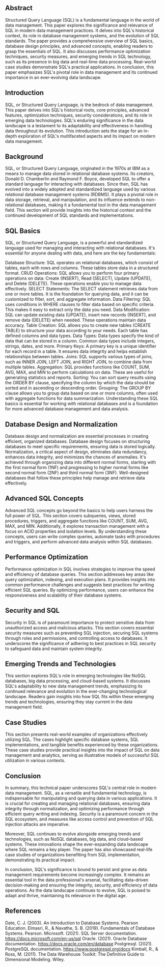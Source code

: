 ## Abstract
Structured Query Language (SQL) is a fundamental language in the world of data management. This paper explores the significance and relevance of SQL in modern data management practices. It delves into SQL's historical context, its role in database management systems, and the evolution of SQL standards. The paper provides a comprehensive overview of SQL basics, database design principles, and advanced concepts, enabling readers to grasp the essentials of SQL. It also discusses performance optimization techniques, security measures, and emerging trends in SQL technology, such as its presence in big data and real-time data processing. Real-world case studies demonstrate SQL's practical applications. In conclusion, this paper emphasizes SQL's pivotal role in data management and its continued importance in an ever-evolving data landscape.

## Introduction
SQL, or Structured Query Language, is the bedrock of data management. This paper delves into SQL's historical roots, core principles, advanced features, optimization techniques, security considerations, and its role in emerging data technologies. SQL's enduring significance in the data landscape is a testament to its adaptability and effectiveness in handling data throughout its evolution. This introduction sets the stage for an in-depth exploration of SQL's multifaceted aspects and its impact on modern data management.

## Background
SQL, or Structured Query Language, originated in the 1970s at IBM as a means to manage data stored in relational database systems. Its creators, Donald D. Chamberlin and Raymond F. Boyce, developed SQL to offer a standard language for interacting with databases. Since then, SQL has evolved into a widely adopted and standardized language used by various relational database management systems (RDBMS). It plays a pivotal role in data storage, retrieval, and manipulation, and its influence extends to non-relational databases, making it a fundamental tool in the data management field. This section will provide insights into the historical context and the continued development of SQL standards and implementations.

## SQL Basics
SQL, or Structured Query Language, is a powerful and standardized language used for managing and interacting with relational databases. It's essential for anyone dealing with data, and here are the key fundamentals:

Database Structure: SQL operates on relational databases, which consist of tables, each with rows and columns. These tables store data in a structured format.
CRUD Operations: SQL allows you to perform four primary operations on data: Create (INSERT), Read (SELECT), Update (UPDATE), and Delete (DELETE). These operations enable you to manage data effectively.
SELECT Statements: The SELECT statement retrieves data from one or more tables. It is the foundation for querying data, and it can be customized to filter, sort, and aggregate information.
Data Filtering: SQL uses conditions in WHERE clauses to filter data based on specific criteria. This makes it easy to extract only the data you need.
Data Modification: SQL can update existing data (UPDATE), insert new records (INSERT), and remove data (DELETE) when needed. These operations maintain data accuracy.
Table Creation: SQL allows you to create new tables (CREATE TABLE) to structure your data according to your needs. Each table has defined columns and data types.
Data Types: Data types specify the kind of data that can be stored in a column. Common data types include integers, strings, dates, and more.
Primary Keys: A primary key is a unique identifier for each record in a table. It ensures data integrity and helps establish relationships between tables.
Joins: SQL supports various types of joins, such as INNER JOIN, LEFT JOIN, and RIGHT JOIN, to combine data from multiple tables.
Aggregation: SQL provides functions like COUNT, SUM, AVG, MAX, and MIN to perform calculations on data. These are useful for generating statistics and reports.
Sorting: You can sort query results using the ORDER BY clause, specifying the column by which the data should be sorted and in ascending or descending order.
Grouping: The GROUP BY clause allows you to group data based on one or more columns, often used with aggregate functions for data summarization.
Understanding these SQL basics is essential for working with relational databases and is a foundation for more advanced database management and data analysis.

## Database Design and Normalization
Database design and normalization are essential processes in creating efficient, organized databases. Database design focuses on structuring databases to meet specific requirements, ensuring data is stored logically. Normalization, a critical aspect of design, eliminates data redundancy, enhances data integrity, and minimizes the chances of anomalies. It's achieved through organizing data into different normal forms, starting with the first normal form (1NF) and progressing to higher normal forms like second normal form (2NF) and third normal form (3NF). Well-designed databases that follow these principles help manage and retrieve data effectively.

## Advanced SQL Concepts
Advanced SQL concepts go beyond the basics to help users harness the full power of SQL. This section covers subqueries, views, stored procedures, triggers, and aggregate functions like COUNT, SUM, AVG, MAX, and MIN. Additionally, it explores transaction management with a focus on ACID properties and isolation levels. By understanding these concepts, users can write complex queries, automate tasks with procedures and triggers, and perform advanced data analysis within SQL databases.

## Performance Optimization
Performance optimization in SQL involves strategies to improve the speed and efficiency of database queries. This section addresses key areas like query optimization, indexing, and execution plans. It provides insights into common performance challenges and suggests best practices for writing efficient SQL queries. By optimizing performance, users can enhance the responsiveness and scalability of their database systems.

## Security and SQL
Security in SQL is of paramount importance to protect sensitive data from unauthorized access and malicious attacks. This section covers essential security measures such as preventing SQL injection, securing SQL systems through roles and permissions, and controlling access to databases. It underscores the significance of adhering to best practices in SQL security to safeguard data and maintain system integrity.

## Emerging Trends and Technologies
This section explores SQL's role in emerging technologies like NoSQL databases, big data processing, and cloud-based systems. It discusses SQL's adaptability to new data management trends, emphasizing its continued relevance and evolution in the ever-changing technological landscape. Readers gain insights into how SQL fits within these emerging trends and technologies, ensuring they stay current in the data management field.

## Case Studies
This section presents real-world examples of organizations effectively utilizing SQL. The cases highlight specific database systems, SQL implementations, and tangible benefits experienced by these organizations. These case studies provide practical insights into the impact of SQL on data management and analytics, serving as illustrative models of successful SQL utilization in various contexts.

## Conclusion
In summary, this technical paper underscores SQL's central role in modern data management. SQL, as a versatile and fundamental technology, is indispensable for manipulating and querying data in various applications. It is crucial for creating and managing relational databases, ensuring data integrity through normalization, and optimizing performance through efficient query writing and indexing. Security is a paramount concern in the SQL ecosystem, and measures like access control and prevention of SQL injection attacks are imperative.

Moreover, SQL continues to evolve alongside emerging trends and technologies, such as NoSQL databases, big data, and cloud-based systems. These innovations shape the ever-expanding data landscape where SQL remains a key player. The paper has also showcased real-life case studies of organizations benefiting from SQL implementation, demonstrating its practical impact.

In conclusion, SQL's significance is bound to persist and grow as data management requirements become increasingly complex. It remains an essential tool in the data professional's arsenal, facilitating data-driven decision-making and ensuring the integrity, security, and efficiency of data operations. As the data landscape continues to evolve, SQL is poised to adapt and thrive, maintaining its relevance in the digital age.

## References
 Date, C. J. (2003). An Introduction to Database Systems. Pearson Education.
 Elmasri, R., & Navathe, S. B. (2019). Fundamentals of Database Systems. Pearson.
 Microsoft. (2021). SQL Server documentation. https://docs.microsoft.com/en-us/sql
 Oracle. (2021). Oracle Database documentation. https://docs.oracle.com/en/database
 Postgresql. (2021). PostgreSQL documentation. https://www.postgresql.org/docs
 Kimball, R., & Ross, M. (2011). The Data Warehouse Toolkit: The Definitive Guide to Dimensional Modeling. Wiley.
